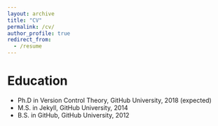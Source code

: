```yaml
---
layout: archive
title: "CV"
permalink: /cv/
author_profile: true
redirect_from:
  - /resume
---
```




Education
======
* Ph.D in Version Control Theory, GitHub University, 2018 (expected)
* M.S. in Jekyll, GitHub University, 2014
* B.S. in GitHub, GitHub University, 2012


